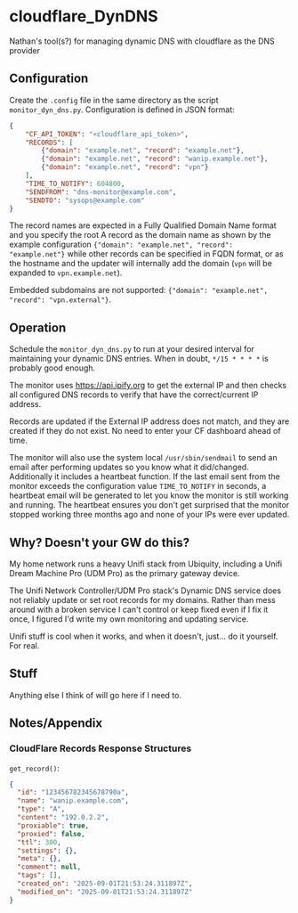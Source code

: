# cloudflare_DynDNS

Nathan's tool(s?) for managing dynamic DNS with cloudflare as the DNS provider


## Configuration

Create the `.config` file in the same directory as the script `monitor_dyn_dns.py`.  Configuration is defined in JSON format:

```json
{
    "CF_API_TOKEN": "<cloudflare_api_token>",
    "RECORDS": [
        {"domain": "example.net", "record": "example.net"},
        {"domain": "example.net", "record": "wanip.example.net"},
        {"domain": "example.net", "record": "vpn"}
    ],
    "TIME_TO_NOTIFY": 604800,
    "SENDFROM": "dns-monitor@example.com",
    "SENDTO": "sysops@example.com"
}
```

The record names are expected in a Fully Qualified Domain Name format and you specify the root A record as the domain name as shown by the example configuration `{"domain": "example.net", "record": "example.net"}` while other records can be specified in FQDN format, or as the hostname and the updater will internally add the domain (`vpn` will be expanded to `vpn.example.net`).

Embedded subdomains are not supported: `{"domain": "example.net", "record": "vpn.external"}`.

## Operation

Schedule the `monitor_dyn_dns.py` to run at your desired interval for maintaining your dynamic DNS entries.  When in doubt, `*/15 * * * *` is probably good enough.

The monitor uses https://api.ipify.org to get the external IP and then checks all configured DNS records to verify that have the correct/current IP address.

Records are updated if the External IP address does not match, and they are created if they do not exist.  No need to enter your CF dashboard ahead of time.

The monitor will also use the system local `/usr/sbin/sendmail` to send an email after performing updates so you know what it did/changed.  Additionally it includes a heartbeat function.  If the last email sent from the monitor exceeds the configuration value `TIME_TO_NOTIFY` in seconds, a heartbeat email will be generated to let you know the monitor is still working and running.  The heartbeat ensures you don't get surprised that the monitor stopped working three months ago and none of your IPs were ever updated.

## Why? Doesn't your GW do this?

My home network runs a heavy Unifi stack from Ubiquity, including a Unifi Dream Machine Pro (UDM Pro) as the primary gateway device.

The Unifi Network Controller/UDM Pro stack's Dynamic DNS service does not reliably update or set root records for my domains.  Rather than mess around with a broken service I can't control or keep fixed even if I fix it once, I figured I'd write my own monitoring and updating service.

Unifi stuff is cool when it works, and when it doesn't, just... do it yourself.  For real.

## Stuff

Anything else I think of will go here if I need to.


## Notes/Appendix

### CloudFlare Records Response Structures

`get_record()`:
```json
{
  "id": "123456782345678790a",
  "name": "wanip.example.com",
  "type": "A",
  "content": "192.0.2.2",
  "proxiable": true,
  "proxied": false,
  "ttl": 300,
  "settings": {},
  "meta": {},
  "comment": null,
  "tags": [],
  "created_on": "2025-09-01T21:53:24.311897Z",
  "modified_on": "2025-09-01T21:53:24.311897Z"
}
```